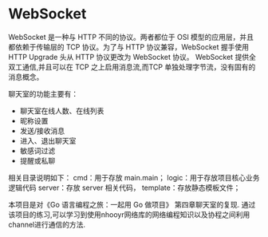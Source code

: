 # WebSocket
WebSocket 是一种与 HTTP 不同的协议。两者都位于 OSI 模型的应用层，并且都依赖于传输层的 TCP 协议。为了与 HTTP 协议兼容，WebSocket 握手使用 HTTP Upgrade 头从 HTTP 协议更改为 WebSocket 协议。
WebSocket 提供全双工通信,并且可以在 TCP 之上启用消息流,而TCP 单独处理字节流，没有固有的消息概念。

聊天室的功能主要有：
* 聊天室在线人数、在线列表
* 昵称设置
* 发送/接收消息
* 进入、退出聊天室
* 敏感词过滤
* 提醒或私聊

相关目录说明如下：
cmd：用于存放 main.main；
logic：用于存放项目核心业务逻辑代码
server：存放 server 相关代码，
template：存放静态模板文件；

本项目是对《Go 语言编程之旅：一起用 Go 做项目》 第四章聊天室的复现.
通过该项目的练习,可以学习到使用nhooyr网络库的网络编程知识以及协程之间利用channel进行通信的方法.

